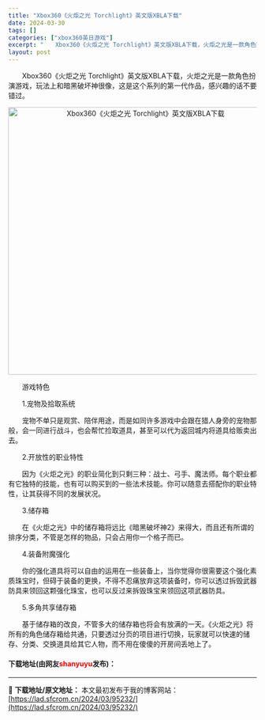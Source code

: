 ```yaml
---
title: "Xbox360《火炬之光 Torchlight》英文版XBLA下载"
date: 2024-03-30
tags: []
categories: ["xbox360英日游戏"]
excerpt: "　　Xbox360《火炬之光 Torchlight》英文版XBLA下载，火炬之光是一款角色扮演游戏，玩法上和暗黑破坏神很像，这是这个系列的第一代作品，感兴趣的话不要错过。 　　游戏特色 　　1.宠物及拾取系统 　　宠物不单只是观赏、陪伴用途，而是如同许多游戏中会跟在猎人身旁的宠物那般，会一同进行战斗&hellip;"
layout: post
---
```


 <p>　　Xbox360《火炬之光 Torchlight》英文版XBLA下载，火炬之光是一款角色扮演游戏，玩法上和暗黑破坏神很像，这是这个系列的第一代作品，感兴趣的话不要错过。</p> <p align="center"><img align="" border="0" src="https://lad.sfcrom.cn/wp-content/uploads/2024/03/20240330_6607e141d9b3e.webp" width="541" alt="Xbox360《火炬之光 Torchlight》英文版XBLA下载" /></p> <p>　　游戏特色</p> <p>　　1.宠物及拾取系统</p> <p>　　宠物不单只是观赏、陪伴用途，而是如同许多游戏中会跟在猎人身旁的宠物那般，会一同进行战斗，也会帮忙捡取道具，甚至可以代为返回城内将道具给贩卖出去。</p> <p>　　2.开放性的职业特性</p> <p>　　因为《火炬之光》的职业简化到只剩三种：战士、弓手、魔法师。每个职业都有它独特的技能，也有可以购买到的一些法术技能。你可以随意去搭配你的职业特性，让其获得不同的发展状况。</p> <p>　　3.储存箱</p> <p>　　在《火炬之光》中的储存箱将远比《暗黑破坏神2》来得大，而且还有所谓的排序分类，不管是怎样的物品，只会占用你一个格子而已。</p> <p>　　4.装备附魔强化</p> <p>　　你的强化道具将可以自由的运用在一些装备上，当你觉得你很需要这个强化素质珠宝时，但碍于装备的更换，不得不忍痛放弃这项装备时，你可以透过拆毁武器防具来领回这颗强化珠宝，也可以反过来拆毁珠宝来领回这项武器防具。</p> <p>　　5.多角共享储存箱</p> <p>　　基于储存箱的改良，不管多大的储存箱也将会有放满的一天。《火炬之光》将所有的角色储存箱给共通，只要透过分页的项目进行切换，玩家就可以快速的储存、分类、交换道具给其它人物，而不用在傻傻的开房间丢地上了。</p> <p><h4>下载地址(由网友<font color="red">shanyuyu</font>发布)：</h4></p> 

---
📖 **下载地址/原文地址：** 本文最初发布于我的博客网站：[https://lad.sfcrom.cn/2024/03/95232/](https://lad.sfcrom.cn/2024/03/95232/)
